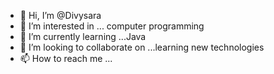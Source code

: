 - 👋 Hi, I’m @Divysara
- 👀 I’m interested in ... computer programming
- 🌱 I’m currently learning ...Java
- 💞️ I’m looking to collaborate on ...learning new technologies
- 📫 How to reach me ...

<!---
Divysara/Divysara is a ✨ special ✨ repository because its `README.md` (this file) appears on your GitHub profile.
You can click the Preview link to take a look at your changes.
--->
